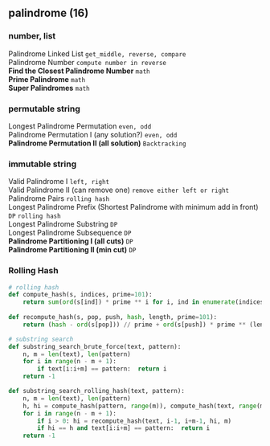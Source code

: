 ## palindrome (16)

### number, list
Palindrome Linked List  `get_middle, reverse, compare`                  
Palindrome Number  `compute number in reverse`                   
**Find the Closest Palindrome Number** `math`                 
**Prime Palindrome**  `math`                    
**Super Palindromes**   `math`                    

### permutable string 
Longest Palindrome Permutation  `even, odd`                   
Palindrome Permutation I (any solution?) `even, odd`                   
**Palindrome Permutation II (all solution)** `Backtracking`     


### immutable string
Valid Palindrome I  `left, right`                   
Valid Palindrome II (can remove one)  `remove either left or right`                 
Palindrome Pairs  `rolling hash`                    
Longest Palindrome Prefix (Shortest Palindrome with minimum add in front) `DP` `rolling hash`       
Longest Palindrome Substring  `DP`              
Longest Palindrome Subsequence `DP`                  
**Palindrome Partitioning I (all cuts)**  `DP`                
**Palindrome Partitioning II (min cut)**  `DP`                  




### Rolling Hash
``` python
# rolling hash
def compute_hash(s, indices, prime=101):
    return sum(ord(s[ind]) * prime ** i for i, ind in enumerate(indices))
        
def recompute_hash(s, pop, push, hash, length, prime=101):
    return (hash - ord(s[pop])) // prime + ord(s[push]) * prime ** (length-1)

# substring search
def substring_search_brute_force(text, pattern):
    n, m = len(text), len(pattern)
    for i in range(n - m + 1):
        if text[i:i+m] == pattern:  return i
    return -1

def substring_search_rolling_hash(text, pattern):
    n, m = len(text), len(pattern)
    h, hi = compute_hash(pattern, range(m)), compute_hash(text, range(m))
    for i in range(n - m + 1):
        if i > 0: hi = recompute_hash(text, i-1, i+m-1, hi, m)
        if hi == h and text[i:i+m] == pattern:  return i
    return -1
```
